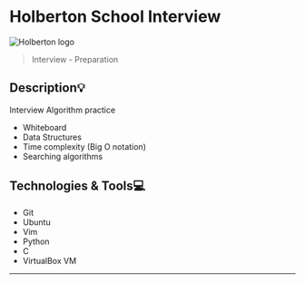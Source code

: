 # Holberton School Interview
![Holberton logo](https://www.alxafrica.com/wp-content/uploads/2022/01/header-logo.png)
> Interview - Preparation

## Description:bulb:
Interview Algorithm practice

* Whiteboard
* Data Structures
* Time complexity (Big O notation)
* Searching algorithms

## Technologies & Tools:computer:

- Git
- Ubuntu
- Vim
- Python
- C
- VirtualBox VM

---
